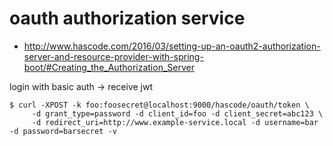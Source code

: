 # oauth authorization service

- http://www.hascode.com/2016/03/setting-up-an-oauth2-authorization-server-and-resource-provider-with-spring-boot/#Creating_the_Authorization_Server

login with basic auth -> receive jwt

    $ curl -XPOST -k foo:foosecret@localhost:9000/hascode/oauth/token \
         -d grant_type=password -d client_id=foo -d client_secret=abc123 \
         -d redirect_uri=http://www.example-service.local -d username=bar -d password=barsecret -v
     
 